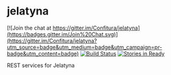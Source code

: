jelatyna
========

[![Join the chat at https://gitter.im/Confitura/jelatyna](https://badges.gitter.im/Join%20Chat.svg)](https://gitter.im/Confitura/jelatyna?utm_source=badge&utm_medium=badge&utm_campaign=pr-badge&utm_content=badge)
[![Build Status](https://travis-ci.org/Confitura/jelatyna.svg?branch=master)](https://travis-ci.org/Confitura/jelatyna)
[![Stories in Ready](https://badge.waffle.io/confitura/jelatyna.svg?label=ready&title=Ready)](http://waffle.io/confitura/jelatyna)


REST services for Jelatyna

